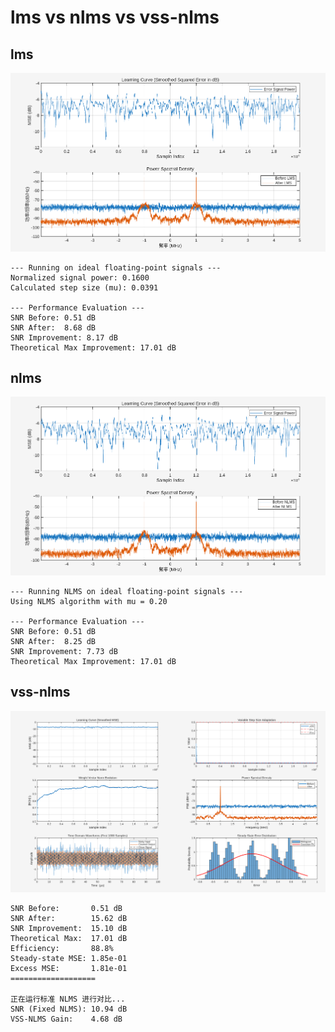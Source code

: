 # lms vs nlms vs vss-nlms

## lms
![alt text](image.png)

    --- Running on ideal floating-point signals ---
    Normalized signal power: 0.1600
    Calculated step size (mu): 0.0391

    --- Performance Evaluation ---
    SNR Before: 0.51 dB
    SNR After:  8.68 dB
    SNR Improvement: 8.17 dB
    Theoretical Max Improvement: 17.01 dB

## nlms
![alt text](image-1.png)

    --- Running NLMS on ideal floating-point signals ---
    Using NLMS algorithm with mu = 0.20

    --- Performance Evaluation ---
    SNR Before: 0.51 dB
    SNR After:  8.25 dB
    SNR Improvement: 7.73 dB
    Theoretical Max Improvement: 17.01 dB

## vss-nlms
![alt text](image-2.png)

    
    SNR Before:       0.51 dB
    SNR After:        15.62 dB
    SNR Improvement:  15.10 dB
    Theoretical Max:  17.01 dB
    Efficiency:       88.8%
    Steady-state MSE: 1.85e-01
    Excess MSE:       1.81e-01
    ===================

    正在运行标准 NLMS 进行对比...
    SNR (Fixed NLMS): 10.94 dB
    VSS-NLMS Gain:    4.68 dB

